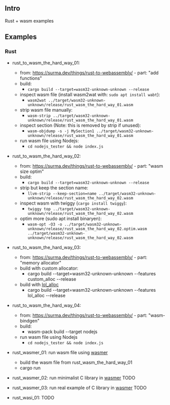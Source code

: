## Intro

Rust + wasm examples

## Examples

### Rust

* rust_to_wasm_the_hard_way_01:
  * from: https://surma.dev/things/rust-to-webassembly/ - part: "add functions"
  * build:
    * `cargo build --target=wasm32-unknown-unknown --release`
  * inspect wasm file (install wasm2wat with: `sudo apt install wabt`):
    *  `wasm2wat ../target/wasm32-unknown-unknown/release/rust_wasm_the_hard_way_01.wasm`
  * strip wasm file manually:
    * `wasm-strip ../target/wasm32-unknown-unknown/release/rust_wasm_the_hard_way_01.wasm`
  * inspect section (Note: this is removed by strip if unused):
    * `wasm-objdump -s -j MySection1 ../target/wasm32-unknown-unknown/release/rust_wasm_the_hard_way_01.wasm`
  * run wasm file using Nodejs:
    * `cd nodejs_tester && node index.js`
* rust_to_wasm_the_hard_way_02:
  * from: https://surma.dev/things/rust-to-webassembly/ - part: "wasm size optim"
  * build:
    * `cargo build --target=wasm32-unknown-unknown --release`
  * strip but keep the section name:
    * `llvm-strip --keep-section=name ../target/wasm32-unknown-unknown/release/rust_wasm_the_hard_way_02.wasm`
  * inspect wasm with twiggy (`cargo install twiggy`):
    * `twiggy top ../target/wasm32-unknown-unknown/release/rust_wasm_the_hard_way_02.wasm`
  * optim more (sudo apt install binaryen):
    * `wasm-opt -O3 -o ../target/wasm32-unknown-unknown/release/rust_wasm_the_hard_way_02.optim.wasm ../target/wasm32-unknown-unknown/release/rust_wasm_the_hard_way_02.wasm`
* rust_to_wasm_the_hard_way_03:
  * from: https://surma.dev/things/rust-to-webassembly/ - part: "memory allocator"
  * build with custom allocator:
    * cargo build --target=wasm32-unknown-unknown --features custom_alloc --release
  * build with [lol_alloc](https://github.com/Craig-Macomber/lol_alloc)
    * cargo build --target=wasm32-unknown-unknown --features lol_alloc --release
* rust_to_wasm_the_hard_way_04:
  * from: https://surma.dev/things/rust-to-webassembly/ - part: "wasm-bindgen"
  * build:
    * wasm-pack build --target nodejs
  * run wasm file using Nodejs
    * `cd nodejs_tester && node index.js`
* rust_wasmer_01: run wasm file using [wasmer](https://docs.rs/wasmer/latest/wasmer)
  * build the wasm file from rust_wasm_the_hard_way_01 
  * cargo run

* rust_wasmer_02: run minimalist C library in [wasmer](https://docs.rs/wasmer/latest/wasmer) TODO
* rust_wasmer_03: run real example of C library in [wasmer](https://docs.rs/wasmer/latest/wasmer) TODO 
* rust_wasi_01: TODO
